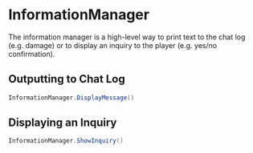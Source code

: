 # InformationManager

The information manager is a high-level way to print text to the chat log \(e.g. damage\) or to display an inquiry to the player \(e.g. yes/no confirmation\).

## Outputting to Chat Log

```csharp
InformationManager.DisplayMessage()
```

## Displaying an Inquiry

```csharp
InformationManager.ShowInquiry()
```

